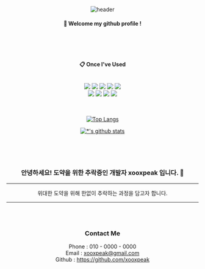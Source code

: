 <div align="center">
  
![header](https://capsule-render.vercel.app/api?type=waving&color=00ffdf&height=200&section=header&text=Sujin%20Kim&fontSize=90)

####  :wave: Welcome my github profile !

<br/>
<br/>
<br/>

####  :clipboard: Once I've Used

<br/>
<img src="https://img.shields.io/badge/JAVA-007396?style=for-the-badge&logo=java&logoColor=white">
<img src="https://img.shields.io/badge/MySQL-4479A1?style=for-the-badge&logo=MySQL&logoColor=white">
<img src="https://img.shields.io/badge/Oracle-F80000?style=for-the-badge&logo=Oracle&logoColor=white">
<img src="https://img.shields.io/badge/Eclipse-2C2255?style=for-the-badge&logo=Eclipse%20IDE&logoColor=white">
<img src="https://img.shields.io/badge/Spring-6DB33F?style=for-the-badge&logo=Spring&logoColor=white">
<br/>
<img src="https://img.shields.io/badge/HTML-E34F26?style=for-the-badge&logo=HTML&logoColor=white">
<img src="https://img.shields.io/badge/CSS-1572B6?style=for-the-badge&logo=CSS&logoColor=white">
<img src="https://img.shields.io/badge/JavaScript-F7DF1E?style=for-the-badge&logo=JavaScript&logoColor=white">
<img src="https://img.shields.io/badge/jQuery-0769AD?style=for-the-badge&logo=jQuery&logoColor=white">

<br/>
<br/>
<br/>



[![Top Langs](https://github-readme-stats.vercel.app/api/top-langs/?username=xooxpeak)](https://github.com/xooxpeak/github-readme-stats)

[![*'s github stats](https://github-readme-stats.vercel.app/api?username=xooxpeak)](https://github.com/xooxpeak)


<br/>
<br/>
<br/>



### 안녕하세요! 도약을 위한 추락중인 개발자 xooxpeak 입니다. 👋
---


위대한 도약을 위해 한없이 추락하는 과정을 담고자 합니다.


---

<br/>
<br/>




### Contact Me



Phone : 010 - 0000 - 0000 <br>
Email : xooxpeak@gmail.com <br>
Github : https://github.com/xooxpeak <br>



</div>
